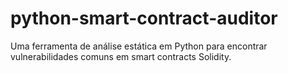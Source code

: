 # python-smart-contract-auditor
Uma ferramenta de análise estática em Python para encontrar vulnerabilidades comuns em smart contracts Solidity.
